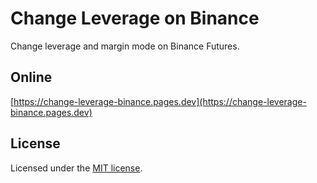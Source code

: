 # Change Leverage on Binance
Change leverage and margin mode on Binance Futures.

## Online

[https://change-leverage-binance.pages.dev](https://change-leverage-binance.pages.dev)

## License

Licensed under the [MIT license](https://github.com/Anomaex/change-leverage-binance/blob/master/LICENSE).
